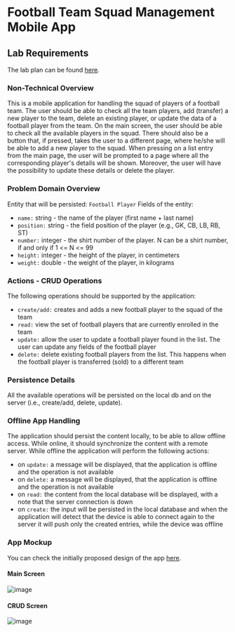 # Football Team Squad Management Mobile App

## Lab Requirements
The lab plan can be found [here](http://www.cs.ubbcluj.ro/~dan/ma/labPlan.html).

### Non-Technical Overview
This is a mobile application for handling the squad of players of a football team. The user should be able to check all the team players, add (transfer) a new player to 
the team, delete an existing player, or update the data of a football player from the team. 
On the main screen, the user should be able to check all the available players in the squad. There should also be a button that, if pressed, takes the user to a different 
page, where he/she will be able to add a new player to the squad. When pressing on a list entry from the main page, the user will be prompted to a page where all the 
corresponding player's details will be shown. Moreover, the user will have the possibility to update these details or delete the player.

### Problem Domain Overview
Entity that will be persisted: `Football Player`
Fields of the entity:
- `name:`       string      - the name of the player (first name + last name)
- `position:`   string      - the field position of the player (e.g., GK, CB, LB, RB, ST)
- `number:`     integer     - the shirt number of the player. N can be a shirt number, if and only if 1 <= N <= 99
- `height:`     integer     - the height of the player, in centimeters
- `weight:`     double      - the weight of the player, in kilograms

### Actions - CRUD Operations
The following operations should be supported by the application:
- `create/add:` creates and adds a new football player to the squad of the team
- `read:`       view the set of football players that are currently enrolled in the team
- `update:`     allow the user to update a football player found in the list. The user can update any fields of the football player
- `delete:`     delete existing football players from the list. This happens when the football player is transferred (sold) to a different team

### Persistence Details
All the available operations will be persisted on the local db and on the server (i.e., create/add, delete, update).

### Offline App Handling
The application should persist the content locally, to be able to allow offline access. While online, it should synchronize the content with a remote 
server. While offline the application will perform the following actions:
- on `update:` a message will be displayed, that the application is offline and the operation is not available
- on `delete:` a message will be displayed, that the application is offline and the operation is not available
- on `read:` the content from the local database will be displayed, with a note that the server connection is down
- on `create:` the input will be persisted in the local database and when the application will detect that the device is able to connect again to the server it 
will push only the created entries, while the device was offline

### App Mockup
You can check the initially proposed design of the app [here](https://www.figma.com/file/52vK9XPCyZk7cGbwV7MdDx/FCSB-MobileApp?node-id=0%3A1).

#### Main Screen
![image](https://user-images.githubusercontent.com/72196173/197035013-fdcf4c06-687f-4c58-b8ad-ad9c547f93b1.png)

#### CRUD Screen
![image](https://user-images.githubusercontent.com/72196173/197035104-0b09a87b-a69c-47bf-957f-98df5f7b1fc5.png)

